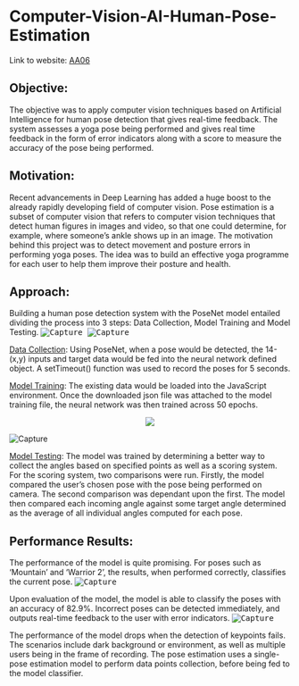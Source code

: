 # Computer-Vision-AI-Human-Pose-Estimation

Link to website: <a href="https://vatsalshreekant.github.io/Computer-Vision-AI-Human-Pose-Estimation/index.html" target="_blank" title="AA06">AA06</a> 

## Objective: 
The objective was to apply computer vision techniques based on Artificial Intelligence  for human pose detection that gives real-time feedback. The system assesses a yoga pose being performed and gives real time feedback in the form of error indicators along with a score to measure the accuracy of the pose being performed.

## Motivation:
Recent advancements in Deep Learning has added a huge boost to the already rapidly developing field of computer vision. Pose estimation is a subset of computer vision that refers to computer vision techniques that detect human figures in images and video, so that one could determine, for example, where someone’s ankle shows up in an image. The motivation behind this project was to detect movement and posture errors in performing yoga poses. The idea was to build an effective yoga programme for each user to help them improve their posture and health.

## Approach:
Building a human pose detection system with the PoseNet model entailed dividing the process into 3 steps: Data Collection, Model Training and Model Testing. 
<kbd>
![Capture](https://user-images.githubusercontent.com/32462270/117875952-c5d3b780-b270-11eb-8ff0-0ff24d2180e9.PNG)
</kbd>
<kbd>
![Capture](https://user-images.githubusercontent.com/32462270/117876193-12b78e00-b271-11eb-907d-939103d29c03.PNG)
</kbd>

<ins>Data Collection</ins>: Using PoseNet, when a pose would be detected, the 14-(x,y) inputs and target data would be fed into the neural network defined object. A setTimeout() function was used to record the poses for 5 seconds.
  
<ins>Model Training</ins>: The existing data would be loaded into the JavaScript environment. Once the downloaded json file was attached to the model training file, the neural network was then trained across 50 epochs.
<p align="center">
<kbd>
<img src="https://user-images.githubusercontent.com/32462270/117877283-5f4f9900-b272-11eb-8116-76804aac5d36.PNG">
  
![Capture](https://user-images.githubusercontent.com/32462270/117877283-5f4f9900-b272-11eb-8116-76804aac5d36.PNG)
</kbd>
</p>
<ins>Model Testing</ins>: The model was trained by determining a better way to collect the angles based on specified points as well as a scoring system. For the scoring system, two comparisons were run. Firstly, the model compared the user’s chosen pose with the pose being performed on camera. The second comparison was dependant upon the first. The model then compared each incoming angle against some target angle determined as the average of all individual angles computed for each pose.

## Performance Results:
The performance of the model is quite promising. For poses such as ‘Mountain’ and ‘Warrior 2’, the results, when performed correctly, classifies the current pose. 
<kbd>
![Capture](https://user-images.githubusercontent.com/32462270/117877564-b6ee0480-b272-11eb-93fd-8fb7f19078b1.PNG)
</kbd>

Upon evaluation of the model, the model is able to classify the poses with an accuracy of 82.9%. Incorrect poses can be detected immediately, and outputs real-time feedback to the user with error indicators.
<kbd>
![Capture](https://user-images.githubusercontent.com/32462270/117877733-e7ce3980-b272-11eb-98da-895b47221104.PNG)
</kbd>

The performance of the model drops when the detection of keypoints fails. The scenarios include dark background or environment, as well as multiple users being in the frame of recording. The pose estimation uses a single-pose estimation model to perform data points collection, before being fed to the model classifier.

  


